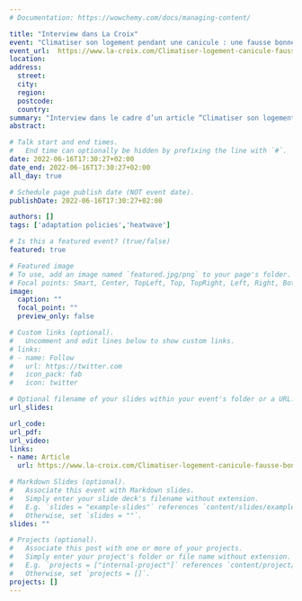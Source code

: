 ```yaml
---
# Documentation: https://wowchemy.com/docs/managing-content/

title: "Interview dans La Croix"
event: "Climatiser son logement pendant une canicule : une fausse bonne idée ?"
event_url:  https://www.la-croix.com/Climatiser-logement-canicule-fausse-bonne-idee-2022-06-16-1201220360
location:
address:
  street:
  city:
  region:
  postcode:
  country:
summary: "Interview dans le cadre d’un article “Climatiser son logement pendant une canicule : une fausse bonne idée ?“"
abstract:

# Talk start and end times.
#   End time can optionally be hidden by prefixing the line with `#`.
date: 2022-06-16T17:30:27+02:00
date_end: 2022-06-16T17:30:27+02:00
all_day: true

# Schedule page publish date (NOT event date).
publishDate: 2022-06-16T17:30:27+02:00

authors: []
tags: ['adaptation policies','heatwave']

# Is this a featured event? (true/false)
featured: true

# Featured image
# To use, add an image named `featured.jpg/png` to your page's folder. 
# Focal points: Smart, Center, TopLeft, Top, TopRight, Left, Right, BottomLeft, Bottom, BottomRight.
image:
  caption: ""
  focal_point: ""
  preview_only: false

# Custom links (optional).
#   Uncomment and edit lines below to show custom links.
# links:
# - name: Follow
#   url: https://twitter.com
#   icon_pack: fab
#   icon: twitter

# Optional filename of your slides within your event's folder or a URL.
url_slides:

url_code:
url_pdf:
url_video:
links:
- name: Article
  url: https://www.la-croix.com/Climatiser-logement-canicule-fausse-bonne-idee-2022-06-16-1201220360

# Markdown Slides (optional).
#   Associate this event with Markdown slides.
#   Simply enter your slide deck's filename without extension.
#   E.g. `slides = "example-slides"` references `content/slides/example-slides.md`.
#   Otherwise, set `slides = ""`.
slides: ""

# Projects (optional).
#   Associate this post with one or more of your projects.
#   Simply enter your project's folder or file name without extension.
#   E.g. `projects = ["internal-project"]` references `content/project/deep-learning/index.md`.
#   Otherwise, set `projects = []`.
projects: []
---
```

